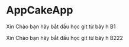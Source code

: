 # AppCakeApp
Xin Chào bạn hãy bắt đầu học git từ bây h B1

Xin Chào bạn hãy bắt đầu học git từ bây h B222